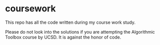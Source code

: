 # coursework
This repo has all the code written during my course work study.

Please do not look into the solutions if you are attempting the Algorithmic Toolbox course by UCSD. 
It is against the honor of code.
